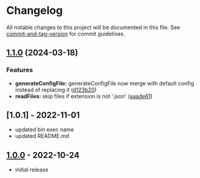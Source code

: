 # Changelog

All notable changes to this project will be documented in this file. See [commit-and-tag-version](https://github.com/absolute-version/commit-and-tag-version) for commit guidelines.

## [1.1.0](https://github.com/soapwong703/i18n-gs/compare/v1.0.1...v1.1.0) (2024-03-18)


### Features

* **generateConfigFile:** generateConfigFile now merge with default config instead of replacing it ([d123b20](https://github.com/soapwong703/i18n-gs/commit/d123b206e13c8b88982eb07c7d0e2b2b2d71042f))
* **readFiles:** skip files if extension is not '.json' ([aaade61](https://github.com/soapwong703/i18n-gs/commit/aaade61709ed59ea26ad297d007f3275f5fe71e8))

## [1.0.1] - 2022-11-01

- updated bin exec name
- updated README.md

## [1.0.0] - 2022-10-24

- initial release

<!-- Links -->

[keep a changelog]: https://keepachangelog.com/en/1.0.0/
[semantic versioning]: https://semver.org/spec/v2.0.0.html

<!-- Versions -->

[unreleased]: https://github.com/soapwong703/i18n-gs/compare/v1.0.0...HEAD
[1.0.0]: https://github.com/soapwong703/i18n-gs/releases/tag/v1.0.0
